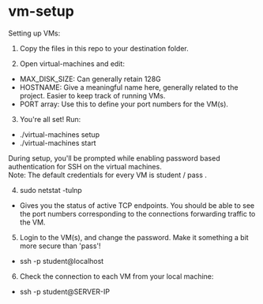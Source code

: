 # vm-setup
Setting up VMs:
1. Copy the files in this repo to your destination folder.
  
2. Open virtual-machines and edit:
- MAX_DISK_SIZE: Can generally retain 128G
- HOSTNAME: Give a meaningful name here, generally related to the project. Easier to keep track of running VMs.
- PORT array: Use this to define your port numbers for the VM(s).

3. You're all set! Run:
- ./virtual-machines setup
- ./virtual-machines start

During setup, you'll be prompted while enabling password based authentication for SSH on the virtual machines. <br />
Note: The default credentials for every VM is student / pass .

4. sudo netstat -tulnp
- Gives you the status of active TCP endpoints. You should be able to see the port numbers corresponding to the connections forwarding traffic to the VM.

5. Login to the VM(s), and change the password. Make it something a bit more secure than 'pass'!
- ssh -p <PORT NUMBER> student@localhost

6. Check the connection to each VM from your local machine:
- ssh -p <PORT NUMBER> student@SERVER-IP
